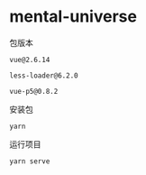 # mental-universe

包版本

`vue@2.6.14`

`less-loader@6.2.0`

`vue-p5@0.8.2`

安装包

`yarn`

运行项目

`yarn serve`